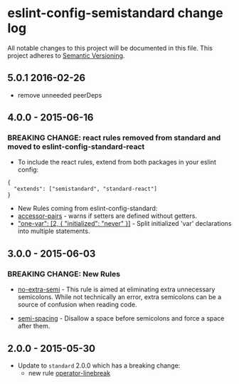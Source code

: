 # eslint-config-semistandard change log

All notable changes to this project will be documented in this file.
This project adheres to [Semantic Versioning](http://semver.org/).

## 5.0.1 2016-02-26
* remove unneeded peerDeps

## 4.0.0 - 2015-06-16
### BREAKING CHANGE: react rules removed from standard and moved to eslint-config-standard-react
* To include the react rules, extend from both packages in your eslint config:
```
{
  "extends": ["semistandard", "standard-react"]
}
```

* New Rules coming from eslint-config-standard:
* [accessor-pairs](http://eslint.org/docs/rules/accessor-pairs.html) - warns if setters are defined without getters.
* ["one-var": [2, { "initialized": "never" }]](http://eslint.org/docs/rules/one-var.html) - Split initialized 'var' declarations into multiple statements.

## 3.0.0 - 2015-06-03

### BREAKING CHANGE: New Rules
* [no-extra-semi](http://eslint.org/docs/rules/no-extra-semi) - This rule is aimed at eliminating extra unnecessary semicolons. While not technically an error, extra semicolons can be a source of confusion when reading code.

* [semi-spacing](http://eslint.org/docs/rules/semi-spacing) - Disallow a space before semicolons and force a space after them.

## 2.0.0 - 2015-05-30
* Update to `standard` 2.0.0 which has a breaking change:
  * new rule [operator-linebreak](http://eslint.org/docs/rules/operator-linebreak.html)
